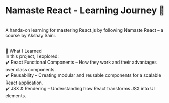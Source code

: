 <h1>Namaste React - Learning Journey 🚀</h1><br>
A hands-on learning for mastering React.js by following Namaste React – a course by Akshay Saini.<br><br>

📌 What I Learned<br>
In this project, I explored:<br>
✔️ React Functional Components – How they work and their advantages over class components.<br>
✔️ Reusability – Creating modular and reusable components for a scalable React application.<br>
✔️ JSX & Rendering – Understanding how React transforms JSX into UI elements.<br>
